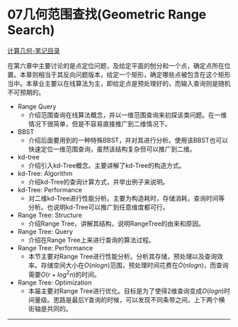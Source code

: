 # 07几何范围查找(Geometric Range Search)

[计算几何-笔记目录](./计算几何-笔记大纲.md)

在第六章中主要讨论的是点定位问题，及给定平面的刨分和一个点，确定点所在位置。本章则相当于其反向问题版本，给定一个矩形，确定哪些点被包含在这个矩形当中。本章业主要以在线算法为主，即给定点是预处理好的，而输入查询则是随机不可预期的。

* Range Query
  * 介绍范围查询在线算法概念，并以一维范围查询来初探该类问题。在一维情况下很简单，但是不容易直接推广到二维情况下。
* BBST
  * 介绍后面要用到的一种特殊BBST，并对其进行分析。使用该BBST也可以快速定位一维范围查询，虽然该结构复杂但可以推广到二维。
* kd-tree
  * 介绍引入kd-Tree概念。主要讲解了kd-Tree的构造方式。
* kd-Tree: Algorithm
  * 介绍kd-Tree的查询计算方式，并举出例子来说明。
* kd-Tree: Performance
  * 对二维kd-Tree进行性能分析。主要为构造耗时，存储消耗，查询时间等分析。也说明kd-Tree可以推广到任意维度都可行。
* Range Tree: Structure
  * 介绍Range Tree，讲解其结构，说明RangeTree的由来和原因。
* Range Tree: Query
  * 介绍在Range Tree上来进行查询的算法过程。
* Range Tree: Performance
  * 本节主要对Range Tree进行性能分析。分析其存储，预处理以及查询效率。存储空间大小在$O(nlogn)$范围，预处理时间花费在$O(nlogn)$，而查询需要$O(r+log^2n)$的时间。
* Range Tree: Optimization
  * 本届主要对Range Tree进行优化。目标是为了使得2维查询变成$O(logn)$时间量级。思路是最后Y查询的时候，可以发现不同条带之间，上下两个横街轴是共同的。

***

